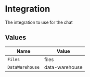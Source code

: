 # Integration

The integration to use for the chat


## Values

| Name            | Value           |
| --------------- | --------------- |
| `Files`         | files           |
| `DataWarehouse` | data-warehouse  |